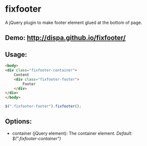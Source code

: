 # fixfooter

A jQuery plugin to make footer element glued at the bottom of page.

## Demo: http://dispa.github.io/fixfooter/

## Usage:

```html
<body>
<div class="fixfooter-container">
	Content
	<div class="fixfooter-footer">
		Footer
	</div>
</div>
</body>
```

```javascript
$(".fixfooter-footer").fixfooter();
```
## Options:

* container (jQuery element): The container element. <i>Default: $(".fixfooter-container")</i>
